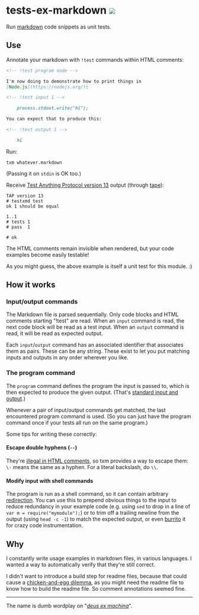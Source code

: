# tests-ex-markdown ![](https://img.shields.io/travis/anko/tests-ex-markdown.svg?style=flat-square)

Run [markdown][1] code snippets as unit tests.

## Use

Annotate your markdown with `!test` commands within HTML comments:

<!-- !test program
# Write to temporary file, ignore TAP's last newlines
F=$(mktemp); cat > "$F";
./index.ls $F | head -c -2;
rm -f "$F"
-->

<!-- !test input simple -->

```md
<!-- !test program node -->

I'm now doing to demonstrate how to print things in
[Node.js](https://nodejs.org/):

<!-- !test input 1 -->

    process.stdout.write("hi");

You can expect that to produce this:

<!-- !test output 1 -->

    hi
```

Run:

    txm whatever.markdown

(Passing it on `stdin` is OK too.)

Receive [Test Anything Protocol version 13][2] output (through [tape][3]):

<!-- !test output simple -->

    TAP version 13
    # testxmd test
    ok 1 should be equal

    1..1
    # tests 1
    # pass  1

    # ok

The HTML comments remain invisible when rendered, but your code examples become
easily testable!

As you might guess, the above example is itself a unit test for this module. :)

## How it works

### Input/output commands

The Markdown file is parsed sequentially.  Only code blocks and HTML comments
starting "!test" are read. When an `input` command is read, the next code block
will be read as a test input.  When an `output` command is read, it will be
read as expected output.

Each `input`/`output` command has an associated identifier that associates them
as pairs.  These can be any string.  These exist to let you put matching inputs
and outputs in any order wherever you like.

### The program command

The `program` command defines the program the input is passed to, which is then
expected to produce the given output.  (That's [standard input and output][4].)

Whenever a pair of input/output commands get matched, the last encountered
program command is used.  (So you can just have the program command once if
your tests all run on the same program.)

Some tips for writing these correctly:

#### Escape double hyphens (`--`)

They're [illegal in HTML comments][5], so txm provides a way to escape them:
`\-` means the same as a hyphen.  For a literal backslash, do `\\`.

#### Modify input with shell commands

The program is run as a shell command, so it can contain arbitrary
[redirection][6].  You can use this to prepend obvious things to the input to
reduce redundancy in your example code (e.g. using `sed` to drop in a line of
`var m = require("mymodule");`) or to trim off a trailing newline from the
output (using `head -c -1`) to match the expected output, or even [burrito][7]
it for crazy code instrumentation.

## Why

I constantly write usage examples in markdown files, in various languages.  I
wanted a way to automatically verify that they're still correct.

I didn't want to introduce a build step for readme files, because that could
cause a [chicken-and-egg dilemma][8], as you might need the readme file to know
how to build the readme file.  So comment annotations seemed fine.

* * *

The name is dumb wordplay on "[*deus ex machina*][9]".

[1]: http://daringfireball.net/projects/markdown/syntax
[2]: https://testanything.org/tap-version-13-specification.html
[3]: https://www.npmjs.com/package/tape
[4]: http://en.wikipedia.org/wiki/Standard_streams
[5]: http://www.w3.org/TR/REC-xml/#sec-comments
[6]: http://en.wikipedia.org/wiki/Redirection_(computing)
[7]: https://github.com/substack/node-burrito
[8]: http://en.wikipedia.org/wiki/Chicken_or_the_egg
[9]: http://en.wikipedia.org/wiki/Deus_ex_machina
